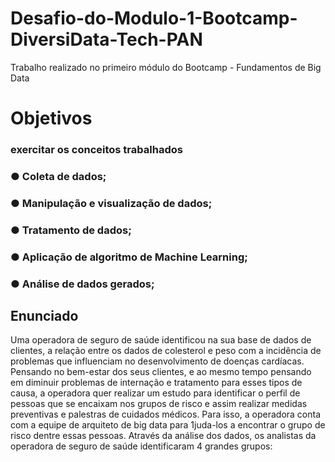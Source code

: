 # Desafio-do-Modulo-1-Bootcamp-DiversiData-Tech-PAN
Trabalho realizado no primeiro módulo do Bootcamp - Fundamentos de Big Data
# Objetivos
### exercitar os conceitos trabalhados 
### ● Coleta de dados;
### ● Manipulação e visualização de dados;
### ● Tratamento de dados;
### ● Aplicação de algoritmo de Machine Learning;
### ● Análise de dados gerados;

## Enunciado
Uma operadora de seguro de saúde identificou na sua base de dados de clientes, a relação entre os dados de colesterol e peso com a incidência de problemas que influenciam no desenvolvimento de doenças cardíacas. Pensando no bem-estar dos seus clientes, e ao mesmo tempo pensando em diminuir problemas de internação e tratamento para esses tipos de causa, a operadora quer realizar um estudo para identificar o perfil de pessoas que se encaixam nos grupos de risco e assim realizar medidas preventivas e palestras de cuidados médicos. Para isso, a operadora conta com a equipe de arquiteto de big data para 1juda-los a encontrar o grupo de risco dentre essas pessoas. Através da análise dos dados, os analistas da operadora de seguro de saúde identificaram 4 grandes grupos:
